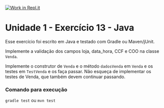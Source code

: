 [![Work in Repl.it](https://classroom.github.com/assets/work-in-replit-14baed9a392b3a25080506f3b7b6d57f295ec2978f6f33ec97e36a161684cbe9.svg)](https://classroom.github.com/online_ide?assignment_repo_id=3382971&assignment_repo_type=AssignmentRepo)
# Unidade 1 - Exercício 13 - Java
Esse exercício foi escrito em Java e testado com Gradle ou Maven/jUnit.

Implemente a validação dos campos loja, data_hora, CCF e COO na classe `Venda`.

Implemente o construtor de `Venda` e o método `dadosVenda` em `Venda` e os testes em `TestVenda` e os faça passar. Não esqueça de implementar os testes de Venda, que também devem continuar passando.

### Comando para execução
`gradle test`
ou
`mvn test`
